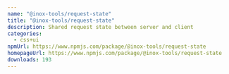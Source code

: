 ```yaml
---
name: "@inox-tools/request-state"
title: "@inox-tools/request-state"
description: Shared request state between server and client
categories:
  - css+ui
npmUrl: https://www.npmjs.com/package/@inox-tools/request-state
homepageUrl: https://www.npmjs.com/package/@inox-tools/request-state
downloads: 193
---
```

